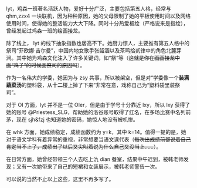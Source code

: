 lyt，鸡森一班著名活跃人物，爱好十分广泛，主要包括第五人格，经常与 qhm,zzx4 一块联机，因为种种原因，她的父母限制了她的平板使用时间以及网络使用时间，使得她的整活能力大大下降。同时十分热爱板绘（严格说来是指绘），曾经发起过鸡森一班的绘画接龙。

除了线上， lyt 的线下抽象指数也居高不下。她厨力惊人，主要推有第五人格中的祭司“菲欧娜·吉尔曼”，中国内地女歌手张韶涵以及茶鸣拾贰律中的角色北麓芽涧。其中她为鸡森文化注入了许多关键词，如“祭”等（~~这就是你在画画接龙中画“鸡子”的时候画祭司的原因吗~~）。

作为一名伟大的学委，她因为与 zsy 共事，所以被架空，但是对“学委像一个**装满蔬菜汤**的塑料袋，从**十二**楼上掉了下来”非常在意，戏称自己为“塑料袋里装祭司”。

对于 OI 方面，lyt 并不是一位 OIer，但是由于学号十分靠近 lxy，所以 lxy 获得了她的账号 @Priestess_SLG，帮助她的洛谷账号取得了红名，在多场比赛中名列前茅，现在 sjh&fzj 也知道她的密码，她惊人地没有被机惨。

在 whk 方面，她成绩稳定，成绩函数约为 y=k，其中 k=14。值得一提的是，她对于语文学科有着异常的重视，非常想要当语文课代表（~~每次出成绩前都说着自己肯定当不上了，成绩出了以后又尖叫着说为什么自己又没当上……~~）。

在日常方面，她曾经带领三个人去吃上氿 dian 餐室，结果中午迟到，被韩老师发现；又有一次她带来了自己的短裙和女装展示，被韩老师警告一次。

可以说的当然不止以上这些，这里不再多写了。

